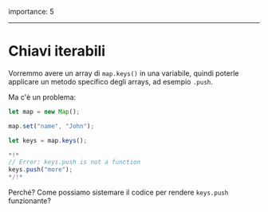 importance: 5

---

# Chiavi iterabili

Vorremmo avere un array di `map.keys()` in una variabile, quindi poterle applicare un metodo specifico degli arrays, ad esempio `.push`.

Ma c'è un problema:

```js run
let map = new Map();

map.set("name", "John");

let keys = map.keys();

*!*
// Error: keys.push is not a function
keys.push("more");
*/!*
```

Perché? Come possiamo sistemare il codice per rendere `keys.push` funzionante?
